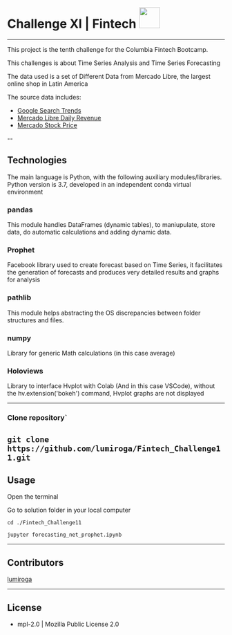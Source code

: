 # Challenge XI | Fintech <img src="https://instructure-uploads-pdx.s3.us-west-2.amazonaws.com/account_150420000000000001/attachments/590996/columbia.png" height="48" width="48">
---
This project is the tenth challenge for the Columbia Fintech Bootcamp.

This challenges is about Time Series Analysis and Time Series Forecasting

The data used is a set of Different Data from Mercado Libre, the largest online shop in Latin America

The source data includes: 
* [Google Search Trends](./Resources/google_hourly_search_trends.csv)
* [Mercado Libre Daily Revenue](./Resources/mercado_daily_revenue.csv)
* [Mercado Stock Price](./Resources/mercado_stock_price.csv)

--

## Technologies

The main language is Python, with the following auxiliary modules/libraries.
Python version is 3.7, developed in an independent conda virtual environment

### pandas
This module handles DataFrames (dynamic tables), to maniupulate, store data, do automatic calculations and adding dynamic data.

### Prophet
Facebook library used to create forecast based on Time Series, it facilitates the generation of forecasts and produces very detailed results and graphs for analysis

### pathlib
This module helps abstracting the OS discrepancies between folder structures and files.

### numpy
Library for generic Math calculations (in this case average)

### Holoviews
Library to interface Hvplot with Colab (And in this case VSCode), without the  hv.extension('bokeh') command, Hvplot graphs are not displayed

---


### Clone repository`
`git clone https://github.com/lumiroga/Fintech_Challenge11.git`
---

## Usage

Open the terminal

Go to solution folder in your local computer

`cd ./Fintech_Challenge11`

`jupyter forecasting_net_prophet.ipynb`


---

## Contributors

[lumiroga](https://github.com/lumiroga)

---

## License

* mpl-2.0 | Mozilla Public License 2.0
